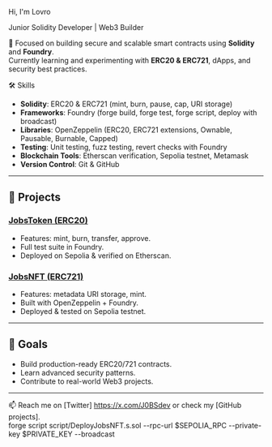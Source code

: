  Hi, I'm Lovro

Junior Solidity Developer | Web3 Builder  

🚀 Focused on building secure and scalable smart contracts using **Solidity** and **Foundry**.  
Currently learning and experimenting with **ERC20 & ERC721**, dApps, and security best practices.  



🛠 Skills
- **Solidity**: ERC20 & ERC721 (mint, burn, pause, cap, URI storage)  
- **Frameworks**: Foundry (forge build, forge test, forge script, deploy with broadcast)  
- **Libraries**: OpenZeppelin (ERC20, ERC721 extensions, Ownable, Pausable, Burnable, Capped)  
- **Testing**: Unit testing, fuzz testing, revert checks with Foundry  
- **Blockchain Tools**: Etherscan verification, Sepolia testnet, Metamask  
- **Version Control**: Git & GitHub  

---

## 📂 Projects
### [JobsToken (ERC20)](https://github.com/tvoj-github-link/JobsToken)
- Features: mint, burn, transfer, approve.  
- Full test suite in Foundry.  
- Deployed on Sepolia & verified on Etherscan.  

### [JobsNFT (ERC721)](https://github.com/tvoj-github-link/JobsNFT)
- Features: metadata URI storage, mint.  
- Built with OpenZeppelin + Foundry.  
- Deployed & tested on Sepolia testnet.  

---

## 🎯 Goals
- Build production-ready ERC20/721 contracts.  
- Learn advanced security patterns.  
- Contribute to real-world Web3 projects.  

---

📫 Reach me on [Twitter] https://x.com/J0BSdev or check my [GitHub projects].  
forge script script/DeployJobsNFT.s.sol --rpc-url $SEPOLIA_RPC --private-key $PRIVATE_KEY --broadcast
